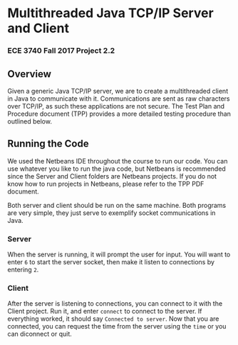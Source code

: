 # Multithreaded Java TCP/IP Server and Client
### ECE 3740 Fall 2017 Project 2.2

## Overview
Given a generic Java TCP/IP server, we are to create a multithreaded client in Java to communicate with it. Communications are sent as raw characters over TCP/IP, as such these applications are not secure. The Test Plan and Procedure document (TPP) provides a more detailed testing procedure than outlined below.

## Running the Code
We used the Netbeans IDE throughout the course to run our code. You can use whatever you like to run the java code, but Netbeans is recommended since the Server and Client folders are Netbeans projects. If you do not know how to run projects in Netbeans, please refer to the TPP PDF document.

Both server and client should be run on the same machine. Both programs are very simple, they just serve to exemplify socket communications in Java.

### Server
When the server is running, it will prompt the user for input. You will want to enter `6` to start the server socket, then make it listen to connections by entering `2`.

### Client
After the server is listening to connections, you can connect to it with the Client project. Run it, and enter `connect` to connect to the server. If everything worked, it should say `Connected to server`. Now that you are connected, you can request the time from the server using the `time` or you can diconnect or quit.
